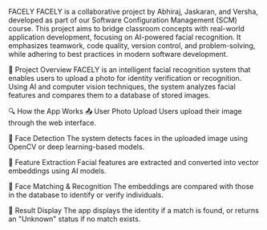 FACELY
FACELY is a collaborative project by Abhiraj, Jaskaran, and Versha, developed as part of our Software Configuration Management (SCM) course. This project aims to bridge classroom concepts with real-world application development, focusing on AI-powered facial recognition. It emphasizes teamwork, code quality, version control, and problem-solving, while adhering to best practices in modern software development.

🚀 Project Overview
FACELY is an intelligent facial recognition system that enables users to upload a photo for identity verification or recognition. Using AI and computer vision techniques, the system analyzes facial features and compares them to a database of stored images.

🔍 How the App Works
📤 User Photo Upload
Users upload their image through the web interface.

🧠 Face Detection
The system detects faces in the uploaded image using OpenCV or deep learning-based models.

🧬 Feature Extraction
Facial features are extracted and converted into vector embeddings using AI models.

🔗 Face Matching & Recognition
The embeddings are compared with those in the database to identify or verify individuals.

📲 Result Display
The app displays the identity if a match is found, or returns an "Unknown" status if no match exists.



